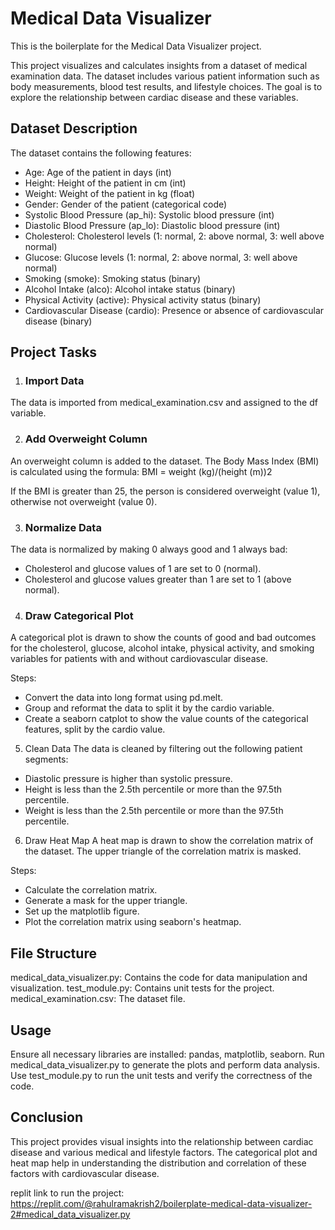 # Medical Data Visualizer

This is the boilerplate for the Medical Data Visualizer project. 

This project visualizes and calculates insights from a dataset of medical examination data. The dataset includes various patient information such as body measurements, blood test results, and lifestyle choices. The goal is to explore the relationship between cardiac disease and these variables.

## Dataset Description
The dataset contains the following features:

* Age: Age of the patient in days (int)
* Height: Height of the patient in cm (int)
* Weight: Weight of the patient in kg (float)
* Gender: Gender of the patient (categorical code)
* Systolic Blood Pressure (ap_hi): Systolic blood pressure (int)
* Diastolic Blood Pressure (ap_lo): Diastolic blood pressure (int)
* Cholesterol: Cholesterol levels (1: normal, 2: above normal, 3: well above normal)
* Glucose: Glucose levels (1: normal, 2: above normal, 3: well above normal)
* Smoking (smoke): Smoking status (binary)
* Alcohol Intake (alco): Alcohol intake status (binary)
* Physical Activity (active): Physical activity status (binary)
* Cardiovascular Disease (cardio): Presence or absence of cardiovascular disease (binary)

## Project Tasks
1. ### Import Data
The data is imported from medical_examination.csv and assigned to the df variable.

2. ### Add Overweight Column
An overweight column is added to the dataset. The Body Mass Index (BMI) is calculated using the formula:
BMI = weight (kg)/(height (m))2​
 
If the BMI is greater than 25, the person is considered overweight (value 1), otherwise not overweight (value 0).

3. ### Normalize Data
The data is normalized by making 0 always good and 1 always bad:

* Cholesterol and glucose values of 1 are set to 0 (normal).
* Cholesterol and glucose values greater than 1 are set to 1 (above normal).

4. ### Draw Categorical Plot
A categorical plot is drawn to show the counts of good and bad outcomes for the cholesterol, glucose, alcohol intake, physical activity, and smoking variables for patients with and without cardiovascular disease.

Steps:

* Convert the data into long format using pd.melt.
* Group and reformat the data to split it by the cardio variable.
* Create a seaborn catplot to show the value counts of the categorical features, split by the cardio value.

5. Clean Data
The data is cleaned by filtering out the following patient segments:

* Diastolic pressure is higher than systolic pressure.
* Height is less than the 2.5th percentile or more than the 97.5th percentile.
* Weight is less than the 2.5th percentile or more than the 97.5th percentile.

6. Draw Heat Map
A heat map is drawn to show the correlation matrix of the dataset. The upper triangle of the correlation matrix is masked.

Steps:

* Calculate the correlation matrix.
* Generate a mask for the upper triangle.
* Set up the matplotlib figure.
* Plot the correlation matrix using seaborn's heatmap.

## File Structure
medical_data_visualizer.py: Contains the code for data manipulation and visualization.
test_module.py: Contains unit tests for the project.
medical_examination.csv: The dataset file.

## Usage
Ensure all necessary libraries are installed: pandas, matplotlib, seaborn.
Run medical_data_visualizer.py to generate the plots and perform data analysis.
Use test_module.py to run the unit tests and verify the correctness of the code.

## Conclusion
This project provides visual insights into the relationship between cardiac disease and various medical and lifestyle factors. The categorical plot and heat map help in understanding the distribution and correlation of these factors with cardiovascular disease.

replit link to run the project: https://replit.com/@rahulramakrish2/boilerplate-medical-data-visualizer-2#medical_data_visualizer.py
